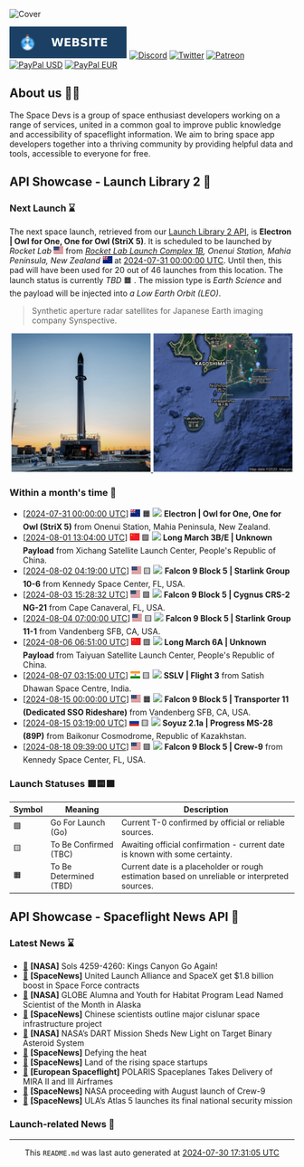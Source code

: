 ![Cover](https://raw.githubusercontent.com/TheSpaceDevs/Tutorials/main/assets/tsd_cover.png)


[![Website](https://raw.githubusercontent.com/TheSpaceDevs/Tutorials/e36b2c250ce7fcd4a801c1ed6cb1f9f9d031696b/assets/badge_tsd_website.svg)](https://thespacedevs.com/)
[![Discord](https://img.shields.io/badge/Discord-%237289DA.svg?style=for-the-badge&logo=discord&logoColor=white)](https://discord.gg/p7ntkNA)
[![Twitter](https://img.shields.io/badge/Twitter-%231DA1F2.svg?style=for-the-badge&logo=Twitter&logoColor=white)](https://twitter.com/TheSpaceDevs)
[![Patreon](https://img.shields.io/badge/Patreon-F96854?style=for-the-badge&logo=patreon&logoColor=white)](https://www.patreon.com/TheSpaceDevs)
[![PayPal USD](https://img.shields.io/badge/PayPal-00457C?style=for-the-badge&logo=paypal&logoColor=white&label=USD)](https://www.paypal.com/donate/?hosted_button_id=UCPX4EL6E9JFA)
[![PayPal EUR](https://img.shields.io/badge/PayPal-00457C?style=for-the-badge&logo=paypal&logoColor=white&label=EUR)](https://www.paypal.com/donate/?hosted_button_id=5S7MGGWJJBHL6)

## About us 🧑‍🚀
The Space Devs is a group of space enthusiast developers working on a range of
services, united in a common goal to improve public knowledge and accessibility
of spaceflight information. We aim to bring space app developers together into a
thriving community by providing helpful data and tools, accessible to everyone
for free.

## API Showcase - Launch Library 2 🚀

### Next Launch ⌛
The next space launch, retrieved from our
<a href="https://thespacedevs.com/llapi">Launch Library 2 API</a>, is
**Electron | Owl for One, One for Owl (StriX 5)**. It is scheduled to be launched by *Rocket Lab*
<img width="17" src="https://raw.githubusercontent.com/lipis/flag-icons/main/flags/4x3/us.svg" />
from *<a href="https://en.wikipedia.org/wiki/Rocket_Lab_Launch_Complex_1">Rocket Lab Launch Complex 1B</a>, Onenui Station, Mahia Peninsula, New Zealand*
<img width="17" src="https://raw.githubusercontent.com/lipis/flag-icons/main/flags/4x3/nz.svg" />
at <a href="https://www.timeanddate.com/worldclock/fixedtime.html?iso=20240731T000000">2024-07-31 00:00:00 UTC</a>.  Until
then, this pad will have been used for 20
out of 46 launches from this location. The launch status is currently
*TBD* 🟧 . The mission type is
*Earth Science* and the payload will be injected
into *a Low Earth Orbit
(LEO)*.
<br>
<blockquote>
  Synthetic aperture radar satellites for Japanese Earth imaging company Synspective.
</blockquote>

<p float="left" align="center">
  <a href="https://en.wikipedia.org/wiki/Rocket_Lab_Electron" >
    <img alt="launch-image" width="49%" src="profile/cache/launch_image.png" />
  </a>
  <a href="https://www.google.com/maps?q=-39.262833,177.864469" >
    <img alt="pad-location" width="49%" src="profile/cache/new_pad_image.png"  />
  </a>
</p>

### Within a month's time 📅
- \[<a href="https://www.timeanddate.com/worldclock/fixedtime.html?iso=20240731T000000">2024-07-31 00:00:00 UTC</a>\]  <img width="17" src="https://raw.githubusercontent.com/lipis/flag-icons/main/flags/4x3/nz.svg" /> 🟧  <a href="https://www.google.com/calendar/render?action=TEMPLATE&text=Electron | Owl for One, One for Owl (StriX 5)&location=Onenui Station, Mahia Peninsula, New Zealand&dates=20240731T000000Z%2F20240731T000000Z"><img border="0" width="15" src="https://upload.wikimedia.org/wikipedia/commons/a/a5/Google_Calendar_icon_%282020%29.svg"></a> **Electron | Owl for One, One for Owl (StriX 5)** from Onenui Station, Mahia Peninsula, New Zealand.
- \[<a href="https://www.timeanddate.com/worldclock/fixedtime.html?iso=20240801T130400">2024-08-01 13:04:00 UTC</a>\]  <img width="17" src="https://raw.githubusercontent.com/lipis/flag-icons/main/flags/4x3/cn.svg" /> 🟩  <a href="https://www.google.com/calendar/render?action=TEMPLATE&text=Long March 3B/E | Unknown Payload&location=Xichang Satellite Launch Center, People&#x27;s Republic of China&dates=20240801T130400Z%2F20240801T133900Z"><img border="0" width="15" src="https://upload.wikimedia.org/wikipedia/commons/a/a5/Google_Calendar_icon_%282020%29.svg"></a> **Long March 3B/E | Unknown Payload** from Xichang Satellite Launch Center, People's Republic of China.
- \[<a href="https://www.timeanddate.com/worldclock/fixedtime.html?iso=20240802T041900">2024-08-02 04:19:00 UTC</a>\]  <img width="17" src="https://raw.githubusercontent.com/lipis/flag-icons/main/flags/4x3/us.svg" /> 🟨  <a href="https://www.google.com/calendar/render?action=TEMPLATE&text=Falcon 9 Block 5 | Starlink Group 10-6&location=Kennedy Space Center, FL, USA&dates=20240802T041900Z%2F20240802T090200Z"><img border="0" width="15" src="https://upload.wikimedia.org/wikipedia/commons/a/a5/Google_Calendar_icon_%282020%29.svg"></a> **Falcon 9 Block 5 | Starlink Group 10-6** from Kennedy Space Center, FL, USA.
- \[<a href="https://www.timeanddate.com/worldclock/fixedtime.html?iso=20240803T152832">2024-08-03 15:28:32 UTC</a>\]  <img width="17" src="https://raw.githubusercontent.com/lipis/flag-icons/main/flags/4x3/us.svg" /> 🟩  <a href="https://www.google.com/calendar/render?action=TEMPLATE&text=Falcon 9 Block 5 | Cygnus CRS-2 NG-21&location=Cape Canaveral, FL, USA&dates=20240803T152832Z%2F20240803T152832Z"><img border="0" width="15" src="https://upload.wikimedia.org/wikipedia/commons/a/a5/Google_Calendar_icon_%282020%29.svg"></a> **Falcon 9 Block 5 | Cygnus CRS-2 NG-21** from Cape Canaveral, FL, USA.
- \[<a href="https://www.timeanddate.com/worldclock/fixedtime.html?iso=20240804T070000">2024-08-04 07:00:00 UTC</a>\]  <img width="17" src="https://raw.githubusercontent.com/lipis/flag-icons/main/flags/4x3/us.svg" /> 🟨  <a href="https://www.google.com/calendar/render?action=TEMPLATE&text=Falcon 9 Block 5 | Starlink Group 11-1&location=Vandenberg SFB, CA, USA&dates=20240804T070000Z%2F20240804T113100Z"><img border="0" width="15" src="https://upload.wikimedia.org/wikipedia/commons/a/a5/Google_Calendar_icon_%282020%29.svg"></a> **Falcon 9 Block 5 | Starlink Group 11-1** from Vandenberg SFB, CA, USA.
- \[<a href="https://www.timeanddate.com/worldclock/fixedtime.html?iso=20240806T065100">2024-08-06 06:51:00 UTC</a>\]  <img width="17" src="https://raw.githubusercontent.com/lipis/flag-icons/main/flags/4x3/cn.svg" /> 🟩  <a href="https://www.google.com/calendar/render?action=TEMPLATE&text=Long March 6A | Unknown Payload&location=Taiyuan Satellite Launch Center, People&#x27;s Republic of China&dates=20240806T065100Z%2F20240806T071700Z"><img border="0" width="15" src="https://upload.wikimedia.org/wikipedia/commons/a/a5/Google_Calendar_icon_%282020%29.svg"></a> **Long March 6A | Unknown Payload** from Taiyuan Satellite Launch Center, People's Republic of China.
- \[<a href="https://www.timeanddate.com/worldclock/fixedtime.html?iso=20240807T031500">2024-08-07 03:15:00 UTC</a>\]  <img width="17" src="https://raw.githubusercontent.com/lipis/flag-icons/main/flags/4x3/in.svg" /> 🟨  <a href="https://www.google.com/calendar/render?action=TEMPLATE&text=SSLV | Flight 3&location=Satish Dhawan Space Centre, India&dates=20240807T031500Z%2F20240807T071500Z"><img border="0" width="15" src="https://upload.wikimedia.org/wikipedia/commons/a/a5/Google_Calendar_icon_%282020%29.svg"></a> **SSLV | Flight 3** from Satish Dhawan Space Centre, India.
- \[<a href="https://www.timeanddate.com/worldclock/fixedtime.html?iso=20240815T000000">2024-08-15 00:00:00 UTC</a>\]  <img width="17" src="https://raw.githubusercontent.com/lipis/flag-icons/main/flags/4x3/us.svg" /> 🟧  <a href="https://www.google.com/calendar/render?action=TEMPLATE&text=Falcon 9 Block 5 | Transporter 11 (Dedicated SSO Rideshare)&location=Vandenberg SFB, CA, USA&dates=20240815T000000Z%2F20240815T000000Z"><img border="0" width="15" src="https://upload.wikimedia.org/wikipedia/commons/a/a5/Google_Calendar_icon_%282020%29.svg"></a> **Falcon 9 Block 5 | Transporter 11 (Dedicated SSO Rideshare)** from Vandenberg SFB, CA, USA.
- \[<a href="https://www.timeanddate.com/worldclock/fixedtime.html?iso=20240815T031900">2024-08-15 03:19:00 UTC</a>\]  <img width="17" src="https://raw.githubusercontent.com/lipis/flag-icons/main/flags/4x3/ru.svg" /> 🟨  <a href="https://www.google.com/calendar/render?action=TEMPLATE&text=Soyuz 2.1a | Progress MS-28 (89P)&location=Baikonur Cosmodrome, Republic of Kazakhstan&dates=20240815T031900Z%2F20240815T031900Z"><img border="0" width="15" src="https://upload.wikimedia.org/wikipedia/commons/a/a5/Google_Calendar_icon_%282020%29.svg"></a> **Soyuz 2.1a | Progress MS-28 (89P)** from Baikonur Cosmodrome, Republic of Kazakhstan.
- \[<a href="https://www.timeanddate.com/worldclock/fixedtime.html?iso=20240818T093900">2024-08-18 09:39:00 UTC</a>\]  <img width="17" src="https://raw.githubusercontent.com/lipis/flag-icons/main/flags/4x3/us.svg" /> 🟩  <a href="https://www.google.com/calendar/render?action=TEMPLATE&text=Falcon 9 Block 5 | Crew-9&location=Kennedy Space Center, FL, USA&dates=20240818T093900Z%2F20240818T093900Z"><img border="0" width="15" src="https://upload.wikimedia.org/wikipedia/commons/a/a5/Google_Calendar_icon_%282020%29.svg"></a> **Falcon 9 Block 5 | Crew-9** from Kennedy Space Center, FL, USA.


### Launch Statuses 🟩🟨🟧
<p align="center">
    <table class="tg">
    <thead>
      <tr>
        <th class="tg-0pky">Symbol</th>
        <th class="tg-0pky">Meaning</th>
        <th class="tg-0pky">Description</th>
      </tr>
    </thead>
    <tbody>
      <tr>
        <td class="tg-0pky">🟩</td>
        <td class="tg-0pky">Go For Launch (Go)</td>
        <td class="tg-0pky">Current T-0 confirmed by official or reliable sources.</td>
      </tr>
      <tr>
        <td class="tg-0pky">🟨</td>
        <td class="tg-0pky">To Be Confirmed (TBC)</td>
        <td class="tg-0pky">Awaiting official confirmation - current date is known with some certainty.</td>
      </tr>
      <tr>
        <td class="tg-0pky">🟧</td>
        <td class="tg-0pky">To Be Determined (TBD)</td>
        <td class="tg-0pky">Current date is a placeholder or rough estimation based on unreliable or interpreted sources.</td>
      </tr>
    </tbody>
    </table>
</p>

## API Showcase - Spaceflight News API 📰

### Latest News ⌛
- <a href="https://science.nasa.gov/blogs/sols-4259-4260-kings-canyon-go-again/" >🔗</a> **[NASA]** Sols 4259-4260: Kings Canyon Go Again!
- <a href="https://spacenews.com/united-launch-alliance-and-spacex-get-1-8-billion-boost-in-space-force-contracts/" >🔗</a> **[SpaceNews]** United Launch Alliance and SpaceX get $1.8 billion boost in Space Force contracts
- <a href="https://science.nasa.gov/learning-resources/science-activation/globe-alumna-and-youth-for-habitat-program-lead-named-scientist-of-the-month-in-alaska/" >🔗</a> **[NASA]** GLOBE Alumna and Youth for Habitat Program Lead Named Scientist of the Month in Alaska
- <a href="https://spacenews.com/chinese-scientists-outline-major-cislunar-space-infrastructure-project/" >🔗</a> **[SpaceNews]** Chinese scientists outline major cislunar space infrastructure project
- <a href="https://science.nasa.gov/missions/dart/nasas-dart-mission-sheds-new-light-on-target-binary-asteroid-system/" >🔗</a> **[NASA]** NASA’s DART Mission Sheds New Light on Target Binary Asteroid System
- <a href="https://spacenews.com/defying-the-heat/" >🔗</a> **[SpaceNews]** Defying the heat
- <a href="https://spacenews.com/land-of-the-rising-space-startups/" >🔗</a> **[SpaceNews]** Land of the rising space startups
- <a href="https://europeanspaceflight.com/polaris-spaceplanes-takes-delivery-of-mira-ii-and-iii-airframes/" >🔗</a> **[European Spaceflight]** POLARIS Spaceplanes Takes Delivery of MIRA II and III Airframes
- <a href="https://spacenews.com/nasa-proceeding-with-august-launch-of-crew-9/" >🔗</a> **[SpaceNews]** NASA proceeding with August launch of Crew-9
- <a href="https://spacenews.com/ulas-atlas-5-launches-its-final-national-security-mission/" >🔗</a> **[SpaceNews]** ULA’s Atlas 5 launches its final national security mission


### Launch-related News 🚀



<hr>
  <div align="center">
  This <code>README.md</code> was last auto generated at <a href="https://www.timeanddate.com/worldclock/fixedtime.html?iso=20240730T173105">2024-07-30 17:31:05 UTC</a>
  <br>
  <!-- <a href="https://medium.com/@g.h.garrett" target="_blank">Learn to add space launches to your profile here!</a> -->
</div>